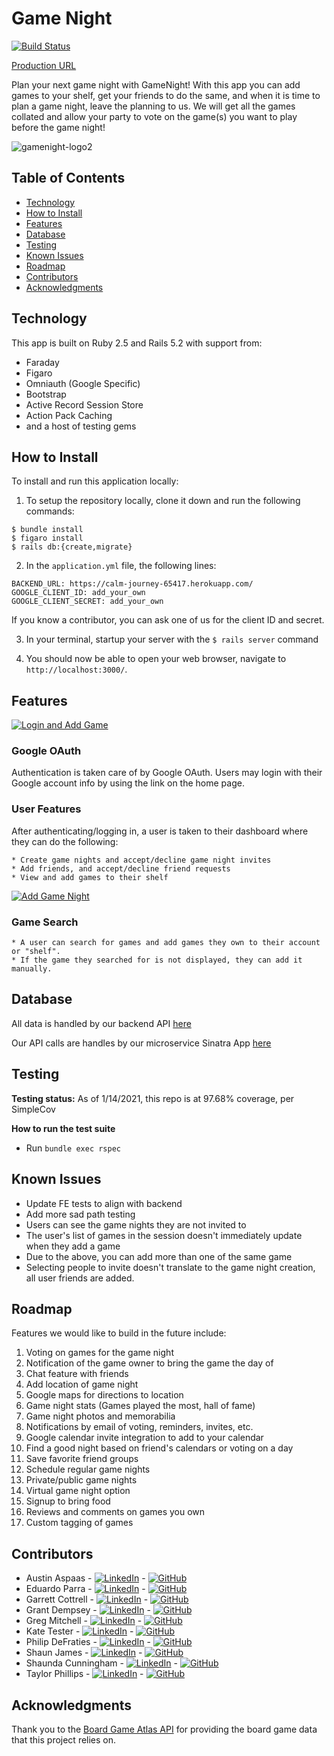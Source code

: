 # Game Night

[![Build Status](https://travis-ci.com/TuringGameNight/Front-End.svg?branch=main)](https://travis-ci.com/TuringGameNight/Front-End)

[Production URL](https://aqueous-chamber-62045.herokuapp.com/)

Plan your next game night with GameNight! With this app you can add games to your shelf, get your friends to do the same, and when it is time to plan a game night, leave the planning to us. We will get all the games collated and allow your party to vote on the game(s) you want to play before the game night!

![gamenight-logo2](https://user-images.githubusercontent.com/4582791/104680627-925f9280-56ad-11eb-9f2e-379b773a6320.png)

## Table of Contents

  - [Technology](#technology)
  - [How to Install](#how-to-install)
  - [Features](#features)
  - [Database](#database)
  - [Testing](#testing)
  - [Known Issues](#known-issues)
  - [Roadmap](#roadmap)
  - [Contributors](#contributors)
  - [Acknowledgments](#acknowledgments)


## Technology

This app is built on Ruby 2.5 and Rails 5.2 with support from:
- Faraday
- Figaro
- Omniauth (Google Specific)
- Bootstrap
- Active Record Session Store
- Action Pack Caching
- and a host of testing gems

## How to Install

To install and run this application locally:

1. To setup the repository locally, clone it down and run the following commands:
```
$ bundle install
$ figaro install
$ rails db:{create,migrate}
```

2. In the `application.yml` file, the following lines:
```
BACKEND_URL: https://calm-journey-65417.herokuapp.com/
GOOGLE_CLIENT_ID: add_your_own
GOOGLE_CLIENT_SECRET: add_your_own
```
If you know a contributor, you can ask one of us for the client ID and secret.

3. In your terminal, startup your server with the `$ rails server` command

4. You should now be able to open your web browser, navigate to `http://localhost:3000/`.

## Features

[![Login and Add Game](https://media3.giphy.com/media/Vm5LAvl7Rz5QU0DM8d/200w.webp)](https://media.giphy.com/media/Vm5LAvl7Rz5QU0DM8d/source.mp4)

### Google OAuth
Authentication is taken care of by Google OAuth. Users may login with their Google account info by using the link on the home page.

### User Features
After authenticating/logging in, a user is taken to their dashboard where they can do the following:

    * Create game nights and accept/decline game night invites
    * Add friends, and accept/decline friend requests
    * View and add games to their shelf

[![Add Game Night](https://media3.giphy.com/media/e3IwI95S9iEMUuznXO/200w.webp)](https://media.giphy.com/media/e3IwI95S9iEMUuznXO/source.mp4)

### Game Search

    * A user can search for games and add games they own to their account or "shelf".
    * If the game they searched for is not displayed, they can add it manually.

## Database

All data is handled by our backend API [here](https://github.com/TuringGameNight/Back-End)

Our API calls are handles by our microservice Sinatra App [here](https://github.com/TuringGameNight/Sinatra)

## Testing

**Testing status:** As of 1/14/2021, this repo is at 97.68% coverage, per SimpleCov

**How to run the test suite**

- Run `bundle exec rspec`

## Known Issues

- Update FE tests to align with backend
- Add more sad path testing
- Users can see the game nights they are not invited to
- The user's list of games in the session doesn't immediately update when they add a game
- Due to the above, you can add more than one of the same game
- Selecting people to invite doesn't translate to the game night creation, all user friends are added.

## Roadmap

Features we would like to build in the future include:

1. Voting on games for the game night
1. Notification of the game owner to bring the game the day of
1. Chat feature with friends
1. Add location of game night
1. Google maps for directions to location
1. Game night stats (Games played the most, hall of fame)
1. Game night photos and memorabilia
1. Notifications by email of voting, reminders, invites, etc.
1. Google calendar invite integration to add to your calendar
1. Find a good night based on friend's calendars or voting on a day
1. Save favorite friend groups
1. Schedule regular game nights
1. Private/public game nights
1. Virtual game night option
1. Signup to bring food
1. Reviews and comments on games you own
1. Custom tagging of games

## Contributors

- Austin Aspaas - [![LinkedIn][linkedin-shield]](https://www.linkedin.com/in/austin-aspaas-4626611bb/) - [![GitHub][github-shield]](https://github.com/evilaspaas1)
- Eduardo Parra - [![LinkedIn][linkedin-shield]](https://www.linkedin.com/in/eduardo--parra/) - [![GitHub][github-shield]](https://github.com/helloeduardo)
- Garrett Cottrell - [![LinkedIn][linkedin-shield]](https://www.linkedin.com/in/garrett-cottrell-52850834/) - [![GitHub][github-shield]](https://github.com/GarrettCottrell)
- Grant Dempsey - [![LinkedIn][linkedin-shield]](https://www.linkedin.com/in/grant-dempsey-8a9a16169/) - [![GitHub][github-shield]](https://github.com/GDemps)
- Greg Mitchell - [![LinkedIn][linkedin-shield]](https://www.linkedin.com/in/gregory-j-mitchell/) - [![GitHub][github-shield]](https://github.com/GregJMitchell)
- Kate Tester - [![LinkedIn][linkedin-shield]](https://www.linkedin.com/in/katemorris/) - [![GitHub][github-shield]](https://github.com/katemorris)
- Philip DeFraties - [![LinkedIn][linkedin-shield]](https://www.linkedin.com/in/philip-defraties/) - [![GitHub][github-shield]](https://github.com/PhilipDeFraties)
- Shaun James - [![LinkedIn][linkedin-shield]](https://github.com/ShaunDaneJames) - [![GitHub][github-shield]](https://www.linkedin.com/in/shaun-james-2707a61bb/)
- Shaunda Cunningham - [![LinkedIn][linkedin-shield]](https://www.linkedin.com/in/shaunda-cunningham/) - [![GitHub][github-shield]](https://github.com/smcunning)
- Taylor Phillips - [![LinkedIn][linkedin-shield]](https://www.linkedin.com/in/taphill/) - [![GitHub][github-shield]](https://github.com/taphill)

## Acknowledgments

Thank you to the [Board Game Atlas API](https://www.boardgameatlas.com/api/docs) for providing the board game data that this project relies on.

<!-- MARKDOWN LINKS & IMAGES -->
[linkedin-shield]: https://img.shields.io/badge/-LinkedIn-black.svg?style=flat-square&logo=linkedin&colorB=555
[github-shield]: https://img.shields.io/badge/-GitHub-black.svg?style=flat-square&logo=github&colorB=555
